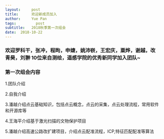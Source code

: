 ```yaml
---
layout:     post
title:      欢迎新成员加入
author:     Yue Pan
tags: 		  post
subtitle:   2018秋季第一次组会
date:  2018-10-22
---
```


### 欢迎罗科干，张冲，程昫，申婕，姚沛嵚，王宏庆，粟烨，谢越，改青昊，刘翀 10位来自测绘，遥感学院的优秀新同学加入团队~


### 第一次组会内容

1.团队介绍

2.自我介绍

3.潘越介绍点云基础知识，包括点云概念，点云的采集，点云处理流程，常用软件和开源库等

4.王海平介绍基于激光扫描的文物保护项目

5.潘越介绍高速公路改扩建项目，介绍点云配准流程，ICP,特征匹配配准等算法
